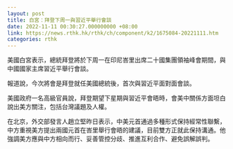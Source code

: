 ```yaml
---
layout: post
title: 白宮：拜登下周一與習近平舉行會談
date: 2022-11-11 00:30:27.000000000 +08:00
link: https://news.rthk.hk/rthk/ch/component/k2/1675084-20221111.htm
categories: rthk
---
```


美國白宮表示，總統拜登將於下周一在印尼峇里出席二十國集團領袖峰會期間，與中國國家主席習近平舉行會談。

報道說，今次將會是拜登就任美國總統後，首次與習近平面對面會談。

美國政府一名高級官員說，拜登期望下星期與習近平會晤時，會美中關係方面坦白說出美方關注，包括台灣議題及人權。

在北京，外交部發言人趙立堅昨日表示，中美元首通過多種形式保持經常性聯繫，中方重視美方提出兩國元首在峇里舉行會晤的建議，目前雙方正就此保持溝通。他強調美方應與中方相向而行、妥善管控分歧、推進互利合作、避免誤解誤判。
